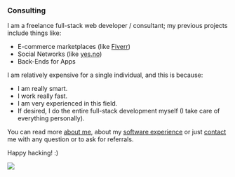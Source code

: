 ### Consulting

I am a freelance full-stack web developer / consultant; my previous projects include things like:

* E-commerce marketplaces (like [Fiverr](https://fiverr.com))
* Social Networks (like [yes.no](https://yes.no))
* Back-Ends for Apps 

I am relatively expensive for a single individual, and this is because:

* I am really smart.
* I work really fast.
* I am very experienced in this field. 
* If desired, I do the entire full-stack development myself (I take care of everything personally).

You can read more [about me](/about), about my [software experience](/software) or just [contact](/contact) me with any question or to ask for referrals. 

Happy hacking! :)

<div class='center'>
  <img src="http://imgur.com/NJoZJIs.jpg">
</div>